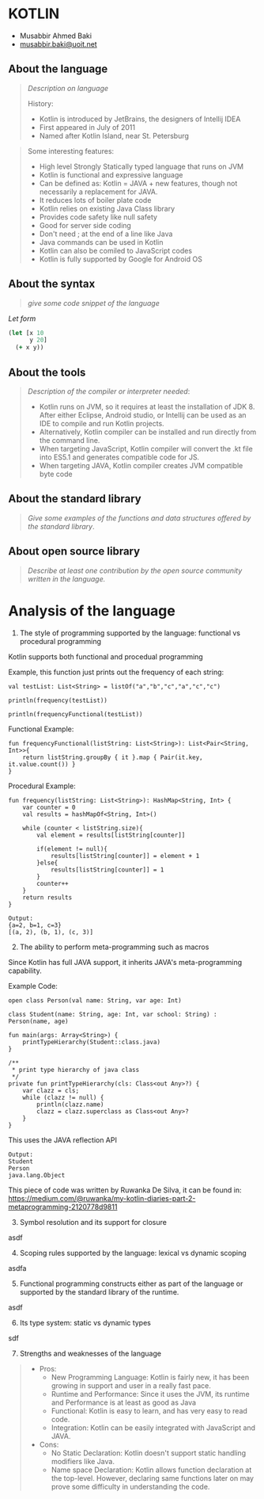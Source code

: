 # KOTLIN

- Musabbir Ahmed Baki
- musabbir.baki@uoit.net

## About the language

> _Description on language_
>
> History:
> - Kotlin is introduced by JetBrains, the designers of Intellij IDEA
> - First appeared in July of 2011
> - Named after Kotlin Island, near St. Petersburg

> Some interesting features:
> - High level Strongly Statically typed language that runs on JVM
> - Kotlin is functional and expressive language
> - Can be defined as: Kotlin = JAVA + new features, though not necessarily a replacement for JAVA.
> - It reduces lots of boiler plate code
> - Kotlin relies on existing Java Class library
> - Provides code safety like null safety
> - Good for server side coding
> - Don't need ; at the end of a line like Java
> - Java commands can be used in Kotlin
> - Kotlin can also be comiled to JavaScript codes
> - Kotlin is fully supported by Google for Android OS


## About the syntax

> _give some code snippet of the language_

*Let form*

```clojure
(let [x 10
      y 20]
  (+ x y))
```

## About the tools

> _Description of the compiler or interpreter needed_:
> - Kotlin runs on JVM, so it requires at least the installation of JDK 8. After either Eclipse, Android studio, or Intellij can be used as an IDE to compile and run Kotlin projects.
> - Alternatively, Kotlin compiler can be installed and run directly from the command line.
> - When targeting JavaScript, Kotlin compiler will convert the .kt file into ES5.1 and generates compatible code for JS.
> - When targeting JAVA, Kotlin compiler creates JVM compatible byte code

## About the standard library

> _Give some examples of the functions and data structures
> offered by the standard library_.

## About open source library

> _Describe at least one contribution by the open source
community written in the language._

# Analysis of the language

1. The style of programming supported by the language: functional vs procedural programming

Kotlin supports both functional and procedual programming

Example, this function just prints out the frequency of each string:
```
val testList: List<String> = listOf("a","b","c","a","c","c")

println(frequency(testList))

println(frequencyFunctional(testList))
```

Functional Example:
```
fun frequencyFunctional(listString: List<String>): List<Pair<String, Int>>{
    return listString.groupBy { it }.map { Pair(it.key, it.value.count()) }
}
```

Procedural Example:
```
fun frequency(listString: List<String>): HashMap<String, Int> {
    var counter = 0
    val results = hashMapOf<String, Int>()

    while (counter < listString.size){
        val element = results[listString[counter]]

        if(element != null){
            results[listString[counter]] = element + 1
        }else{
            results[listString[counter]] = 1
        }
        counter++
    }
    return results
}
```

```
Output:
{a=2, b=1, c=3}
[(a, 2), (b, 1), (c, 3)]
```

2. The ability to perform meta-programming such as macros

Since Kotlin has full JAVA support, it inherits JAVA's meta-programming capability.

Example Code:
```
open class Person(val name: String, var age: Int)

class Student(name: String, age: Int, var school: String) : Person(name, age)

fun main(args: Array<String>) {
    printTypeHierarchy(Student::class.java)
}

/**
 * print type hierarchy of java class
 */
private fun printTypeHierarchy(cls: Class<out Any>?) {
    var clazz = cls;
    while (clazz != null) {
        println(clazz.name)
        clazz = clazz.superclass as Class<out Any>?
    }
}
```
This uses the JAVA reflection API
```
Output:
Student
Person
java.lang.Object
```

This piece of code was written by Ruwanka De Silva, it can be found in:
https://medium.com/@ruwanka/my-kotlin-diaries-part-2-metaprogramming-2120778d9811


3. Symbol resolution and its support for closure

asdf

4. Scoping rules supported by the language: lexical vs dynamic scoping

asdfa

5. Functional programming constructs either as part of the language or supported by the standard library of the runtime.

asdf

6. Its type system: static vs dynamic types

sdf

7. Strengths and weaknesses of the language

> - Pros:
>     - New Programming Language: Kotlin is fairly new, it has been growing in support and user in a really fast pace.
>     - Runtime and Performance: Since it uses the JVM, its runtime and Performance is at least as good as Java
>     - Functional: Kotlin is easy to learn, and has very easy to read code.
>     - Integration: Kotlin can be easily integrated with JavaScript and JAVA.
> - Cons:
>     - No Static Declaration: Kotlin doesn't support static handling modifiers like Java.
>     - Name space Declaration: Kotlin allows function declaration at the top-level. However, declaring same functions later on may prove some difficulty in understanding the code.
